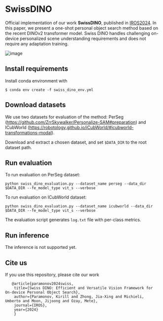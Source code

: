 # SwissDINO

Official implementation of our work **SwissDINO**, published in [IROS2024](https://arxiv.org/abs/2407.07541).
In this paper, we present a one-shot personal object search method based on the recent DINOv2 transformer model. Swiss DINO handles challenging on-device personalized scene understanding requirements and does not require any adaptation training.

![image](https://media.github.sec.samsung.net/user/78455/files/d85b0fb7-7730-4e53-b31f-2fee55320fc6)

## Install requirements

Install conda environment with
```
$ conda env create -f swiss_dino_env.yml
```

## Download datasets

We use two datasets for evaluation of the method: PerSeg (https://github.com/ZrrSkywalker/Personalize-SAM#preparation) and ICubWorld (https://robotology.github.io/iCubWorld/#icubworld-transformations-modal).

Download and extract a chosen dataset, and set `$DATA_DIR` to the root dataset path.

## Run evaluation

To run evaluation on PerSeg dataset:
```
python swiss_dino_evaluation.py --dataset_name perseg --data_dir $DATA_DIR --fe_model_type vit_s --verbose
```

To run evaluation on ICubWorld dataset:
```
python swiss_dino_evaluation.py --dataset_name icubworld --data_dir $DATA_DIR --fe_model_type vit_s --verbose
```

The evaluation script generates `log.txt` file with per-class metrics.

## Run inference

The inference is not supported yet.

## Cite us

If you use this repository, please cite our work

       @article{paramonov2024swiss,
        title={Swiss DINO: Efficient and Versatile Vision Framework for On-device Personal Object Search},
        author={Paramonov, Kirill and Zhong, Jia-Xing and Michieli, Umberto and Moon, Jijoong and Ozay, Mete},
        journal={IROS},
        year={2024}
        }
